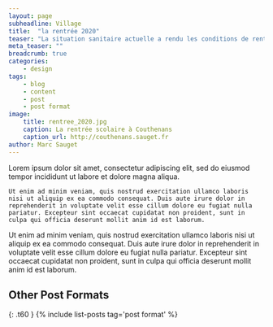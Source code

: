 ```yaml
---
layout: page
subheadline: Village
title:  "la rentrée 2020"
teaser: "La situation sanitaire actuelle a rendu les conditions de rentrée particulières. "
meta_teaser: ""
breadcrumb: true
categories:
    - design
tags:
    - blog
    - content
    - post
    - post format
image:
    title: rentree_2020.jpg
    caption: La rentrée scolaire à Couthenans
    caption_url: http://couthenans.sauget.fr
author: Marc Sauget
---
```

Lorem ipsum dolor sit amet, consectetur adipiscing elit, sed do eiusmod tempor incididunt ut labore et dolore magna aliqua.
<!--more-->

~~~
Ut enim ad minim veniam, quis nostrud exercitation ullamco laboris nisi ut aliquip ex ea commodo consequat. Duis aute irure dolor in reprehenderit in voluptate velit esse cillum dolore eu fugiat nulla pariatur. Excepteur sint occaecat cupidatat non proident, sunt in culpa qui officia deserunt mollit anim id est laborum.
~~~

Ut enim ad minim veniam, quis nostrud exercitation ullamco laboris nisi ut aliquip ex ea commodo consequat. Duis aute irure dolor in reprehenderit in voluptate velit esse cillum dolore eu fugiat nulla pariatur. Excepteur sint occaecat cupidatat non proident, sunt in culpa qui officia deserunt mollit anim id est laborum.




## Other Post Formats
{: .t60 }
{% include list-posts tag='post format' %}


